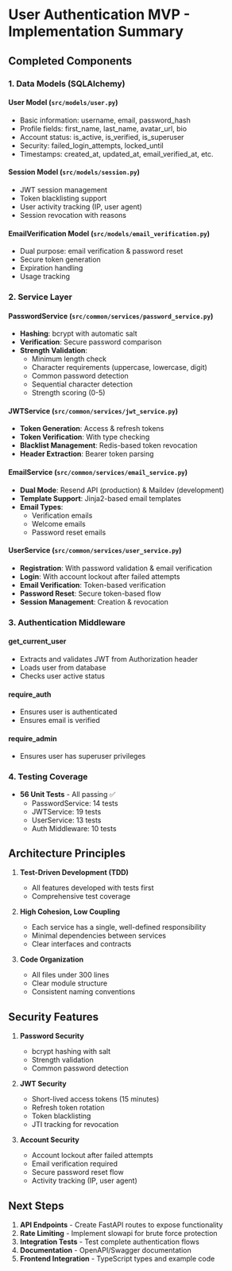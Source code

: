 # User Authentication MVP - Implementation Summary

## Completed Components

### 1. Data Models (SQLAlchemy)

#### User Model (`src/models/user.py`)
- Basic information: username, email, password_hash
- Profile fields: first_name, last_name, avatar_url, bio
- Account status: is_active, is_verified, is_superuser
- Security: failed_login_attempts, locked_until
- Timestamps: created_at, updated_at, email_verified_at, etc.

#### Session Model (`src/models/session.py`)
- JWT session management
- Token blacklisting support
- User activity tracking (IP, user agent)
- Session revocation with reasons

#### EmailVerification Model (`src/models/email_verification.py`)
- Dual purpose: email verification & password reset
- Secure token generation
- Expiration handling
- Usage tracking

### 2. Service Layer

#### PasswordService (`src/common/services/password_service.py`)
- **Hashing**: bcrypt with automatic salt
- **Verification**: Secure password comparison
- **Strength Validation**:
  - Minimum length check
  - Character requirements (uppercase, lowercase, digit)
  - Common password detection
  - Sequential character detection
  - Strength scoring (0-5)

#### JWTService (`src/common/services/jwt_service.py`)
- **Token Generation**: Access & refresh tokens
- **Token Verification**: With type checking
- **Blacklist Management**: Redis-based token revocation
- **Header Extraction**: Bearer token parsing

#### EmailService (`src/common/services/email_service.py`)
- **Dual Mode**: Resend API (production) & Maildev (development)
- **Template Support**: Jinja2-based email templates
- **Email Types**:
  - Verification emails
  - Welcome emails
  - Password reset emails

#### UserService (`src/common/services/user_service.py`)
- **Registration**: With password validation & email verification
- **Login**: With account lockout after failed attempts
- **Email Verification**: Token-based verification
- **Password Reset**: Secure token-based flow
- **Session Management**: Creation & revocation

### 3. Authentication Middleware

#### get_current_user
- Extracts and validates JWT from Authorization header
- Loads user from database
- Checks user active status

#### require_auth
- Ensures user is authenticated
- Ensures email is verified

#### require_admin
- Ensures user has superuser privileges

### 4. Testing Coverage

- **56 Unit Tests** - All passing ✅
  - PasswordService: 14 tests
  - JWTService: 19 tests
  - UserService: 13 tests
  - Auth Middleware: 10 tests

## Architecture Principles

1. **Test-Driven Development (TDD)**
   - All features developed with tests first
   - Comprehensive test coverage

2. **High Cohesion, Low Coupling**
   - Each service has a single, well-defined responsibility
   - Minimal dependencies between services
   - Clear interfaces and contracts

3. **Code Organization**
   - All files under 300 lines
   - Clear module structure
   - Consistent naming conventions

## Security Features

1. **Password Security**
   - bcrypt hashing with salt
   - Strength validation
   - Common password detection

2. **JWT Security**
   - Short-lived access tokens (15 minutes)
   - Refresh token rotation
   - Token blacklisting
   - JTI tracking for revocation

3. **Account Security**
   - Account lockout after failed attempts
   - Email verification required
   - Secure password reset flow
   - Activity tracking (IP, user agent)

## Next Steps

1. **API Endpoints** - Create FastAPI routes to expose functionality
2. **Rate Limiting** - Implement slowapi for brute force protection
3. **Integration Tests** - Test complete authentication flows
4. **Documentation** - OpenAPI/Swagger documentation
5. **Frontend Integration** - TypeScript types and example code